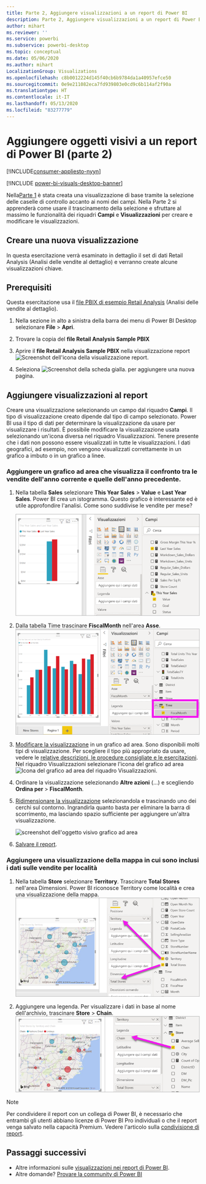 ```yaml
---
title: Parte 2, Aggiungere visualizzazioni a un report di Power BI
description: Parte 2, Aggiungere visualizzazioni a un report di Power BI
author: mihart
ms.reviewer: ''
ms.service: powerbi
ms.subservice: powerbi-desktop
ms.topic: conceptual
ms.date: 05/06/2020
ms.author: mihart
LocalizationGroup: Visualizations
ms.openlocfilehash: c8b0012224d145f40cb6b9784da1a40957efce50
ms.sourcegitcommit: 0e9e211082eca7fd939803e0cd9c6b114af2f90a
ms.translationtype: HT
ms.contentlocale: it-IT
ms.lasthandoff: 05/13/2020
ms.locfileid: "83277779"
---
```

# <a name="add-visuals-to-a-power-bi-report-part-2"></a>Aggiungere oggetti visivi a un report di Power BI (parte 2)

[!INCLUDE[consumer-appliesto-nyyn](../includes/consumer-appliesto-nyyn.md)]    

[!INCLUDE [power-bi-visuals-desktop-banner](../includes/power-bi-visuals-desktop-banner.md)]

Nella[Parte 1](power-bi-report-add-visualizations-i.md) è stata creata una visualizzazione di base tramite la selezione delle caselle di controllo accanto ai nomi dei campi.  Nella Parte 2 si apprenderà come usare il trascinamento della selezione e sfruttare al massimo le funzionalità dei riquadri **Campi** e **Visualizzazioni** per creare e modificare le visualizzazioni.


## <a name="create-a-new-visualization"></a>Creare una nuova visualizzazione
In questa esercitazione verrà esaminato in dettaglio il set di dati Retail Analysis (Analisi delle vendite al dettaglio) e verranno create alcune visualizzazioni chiave.

## <a name="prerequisites"></a>Prerequisiti

Questa esercitazione usa il [file PBIX di esempio Retail Analysis](https://download.microsoft.com/download/9/6/D/96DDC2FF-2568-491D-AAFA-AFDD6F763AE3/Retail%20Analysis%20Sample%20PBIX.pbix) (Analisi delle vendite al dettaglio).

1. Nella sezione in alto a sinistra della barra dei menu di Power BI Desktop selezionare **File** > **Apri**.
   
2. Trovare la copia del **file Retail Analysis Sample PBIX**

1. Aprire il **file Retail Analysis Sample PBIX** nella visualizzazione report ![Screenshot dell'icona della visualizzazione report](media/power-bi-visualization-kpi/power-bi-report-view.png).

1. Seleziona ![Screenshot della scheda gialla.](media/power-bi-visualization-kpi/power-bi-yellow-tab.png) per aggiungere una nuova pagina.

## <a name="add-visualizations-to-the-report"></a>Aggiungere visualizzazioni al report

Creare una visualizzazione selezionando un campo dal riquadro **Campi**. Il tipo di visualizzazione creato dipende dal tipo di campo selezionato. Power BI usa il tipo di dati per determinare la visualizzazione da usare per visualizzare i risultati. È possibile modificare la visualizzazione usata selezionando un'icona diversa nel riquadro Visualizzazioni. Tenere presente che i dati non possono essere visualizzati in tutte le visualizzazioni. I dati geografici, ad esempio, non vengono visualizzati correttamente in un grafico a imbuto o in un grafico a linee. 


### <a name="add-an-area-chart-that-looks-at-this-years-sales-compared-to-last-year"></a>Aggiungere un grafico ad area che visualizza il confronto tra le vendite dell'anno corrente e quelle dell'anno precedente.

1. Nella tabella **Sales** selezionare **This Year Sales** > **Value** e **Last Year Sales**. Power BI crea un istogramma.  Questo grafico è interessante ed è utile approfondire l'analisi. Come sono suddivise le vendite per mese?  
   
   ![Screenshot che illustra l'istogramma](media/power-bi-report-add-visualizations-ii/power-bi-start.png)

2. Dalla tabella Time trascinare **FiscalMonth** nell'area **Asse**.  
   ![Screenshot che illustra l'istogramma con FiscalMonth come asse](media/power-bi-report-add-visualizations-ii/power-bi-fiscalmonth.png)

3. [Modificare la visualizzazione](power-bi-report-change-visualization-type.md) in un grafico ad area.  Sono disponibili molti tipi di visualizzazione. Per scegliere il tipo più appropriato da usare, vedere le [relative descrizioni, le procedure consigliate e le esercitazioni](power-bi-visualization-types-for-reports-and-q-and-a.md). Nel riquadro Visualizzazioni selezionare l'icona del grafico ad area ![Icona del grafico ad area del riquadro Visualizzazioni](media/power-bi-report-add-visualizations-ii/power-bi-area-chart.png).

4. Ordinare la visualizzazione selezionando **Altre azioni** (...) e scegliendo **Ordina per** >  **FiscalMonth**.

5. [Ridimensionare la visualizzazione](power-bi-visualization-move-and-resize.md) selezionandola e trascinando uno dei cerchi sul contorno. Ingrandirla quanto basta per eliminare la barra di scorrimento, ma lasciando spazio sufficiente per aggiungere un'altra visualizzazione.
   
   ![screenshot dell'oggetto visivo grafico ad area](media/power-bi-report-add-visualizations-ii/pbi_part2_7b.png)
6. [Salvare il report](../create-reports/service-report-save.md).

### <a name="add-a-map-visualization-that-looks-at-sales-by-location"></a>Aggiungere una visualizzazione della mappa in cui sono inclusi i dati sulle vendite per località

1. Nella tabella **Store** selezionare **Territory**. Trascinare **Total Stores** nell'area Dimensioni. Power BI riconosce Territory come località e crea una visualizzazione della mappa.  
   ![Grafico ad area](media/power-bi-report-add-visualizations-ii/power-bi-map1.png)

2. Aggiungere una legenda.  Per visualizzare i dati in base al nome dell'archivio, trascinare **Store** > **Chain**.  
   ![area di disegno report con freccia da Chain nell'elenco dei campi a Chain nel bucket Legenda](media/power-bi-report-add-visualizations-ii/power-bi-chain.png)

> [!NOTE]
> Per condividere il report con un collega di Power BI, è necessario che entrambi gli utenti abbiano licenze di Power BI Pro individuali o che il report venga salvato nella capacità Premium. Vedere l'articolo sulla [condivisione di report](../collaborate-share/service-share-reports.md).

## <a name="next-steps"></a>Passaggi successivi
* Altre informazioni sulle [visualizzazioni nei report di Power BI](power-bi-report-visualizations.md).  
* Altre domande? [Provare la community di Power BI](https://community.powerbi.com/)

